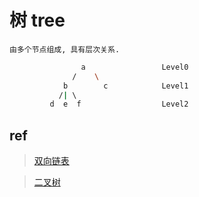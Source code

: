 # 树 tree

    由多个节点组成, 具有层次关系.

```bash
                a                 Level0
              /    \
            b        c            Level1
           /| \     
         d  e  f                  Level2
```

## ref

> [双向链表](ds-linkedlist.md)  

> [二叉树](ds-binary-tree.md)  
